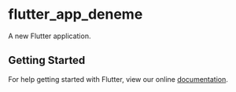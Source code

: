 # flutter_app_deneme

A new Flutter application.

## Getting Started

For help getting started with Flutter, view our online
[documentation](https://flutter.io/).
